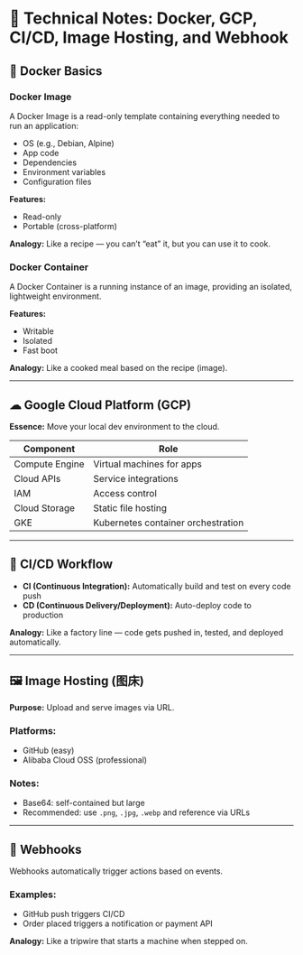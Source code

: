 
# 🧠 Technical Notes: Docker, GCP, CI/CD, Image Hosting, and Webhook

## 🐳 Docker Basics

### Docker Image
A Docker Image is a read-only template containing everything needed to run an application:
- OS (e.g., Debian, Alpine)
- App code
- Dependencies
- Environment variables
- Configuration files

**Features:**
- Read-only
- Portable (cross-platform)

**Analogy:** Like a recipe — you can’t “eat” it, but you can use it to cook.

### Docker Container
A Docker Container is a running instance of an image, providing an isolated, lightweight environment.

**Features:**
- Writable
- Isolated
- Fast boot

**Analogy:** Like a cooked meal based on the recipe (image).

---

## ☁ Google Cloud Platform (GCP)

**Essence:** Move your local dev environment to the cloud.

| Component      | Role                         |
|----------------|------------------------------|
| Compute Engine | Virtual machines for apps    |
| Cloud APIs     | Service integrations         |
| IAM            | Access control               |
| Cloud Storage  | Static file hosting          |
| GKE            | Kubernetes container orchestration |

---

## 🔁 CI/CD Workflow

- **CI (Continuous Integration):** Automatically build and test on every code push
- **CD (Continuous Delivery/Deployment):** Auto-deploy code to production

**Analogy:** Like a factory line — code gets pushed in, tested, and deployed automatically.

---

## 🖼 Image Hosting (图床)

**Purpose:** Upload and serve images via URL.

### Platforms:
- GitHub (easy)
- Alibaba Cloud OSS (professional)

### Notes:
- Base64: self-contained but large
- Recommended: use `.png`, `.jpg`, `.webp` and reference via URLs

---

## 🔔 Webhooks

Webhooks automatically trigger actions based on events.

### Examples:
- GitHub push triggers CI/CD
- Order placed triggers a notification or payment API

**Analogy:** Like a tripwire that starts a machine when stepped on.
